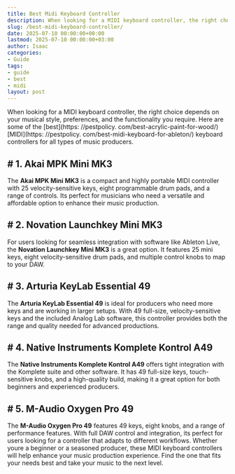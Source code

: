 ```yaml
---
title: Best Midi Keyboard Controller
description: When looking for a MIDI keyboard controller, the right choice depends on your musical style, preferences, and the functionality you require.
slug: /best-midi-keyboard-controller/
date: 2025-07-10 00:00:00+00:00
lastmod: 2025-07-10 00:00:00+03:00
author: Isaac
categories:
- Guide
tags:
- guide
- best
- midi
layout: post
---
```


When looking for a MIDI keyboard controller, the right choice depends on your musical style, preferences, and the functionality you require. Here are some of the [best](https: //pestpolicy. com/best-acrylic-paint-for-wood/) [MIDI](https: //pestpolicy. com/best-midi-keyboard-for-ableton/) keyboard controllers for all types of music producers.

## # 1. Akai MPK Mini MK3

The **Akai MPK Mini MK3** is a compact and highly portable MIDI controller with 25 velocity-sensitive keys, eight programmable drum pads, and a range of controls. Its perfect for musicians who need a versatile and affordable option to enhance their music production.

## # 2. Novation Launchkey Mini MK3

For users looking for seamless integration with software like Ableton Live, the **Novation Launchkey Mini MK3** is a great option. It features 25 mini keys, eight velocity-sensitive drum pads, and multiple control knobs to map to your DAW.

## # 3. Arturia KeyLab Essential 49

The **Arturia KeyLab Essential 49** is ideal for producers who need more keys and are working in larger setups. With 49 full-size, velocity-sensitive keys and the included Analog Lab software, this controller provides both the range and quality needed for advanced productions.

## # 4. Native Instruments Komplete Kontrol A49

The **Native Instruments Komplete Kontrol A49** offers tight integration with the Komplete suite and other software. It has 49 full-size keys, touch-sensitive knobs, and a high-quality build, making it a great option for both beginners and experienced producers.

## # 5. M-Audio Oxygen Pro 49

The **M-Audio Oxygen Pro 49** features 49 keys, eight knobs, and a range of performance features. With full DAW control and integration, its perfect for users looking for a controller that adapts to different workflows. Whether youre a beginner or a seasoned producer, these MIDI keyboard controllers will help enhance your music production experience. Find the one that fits your needs best and take your music to the next level.
